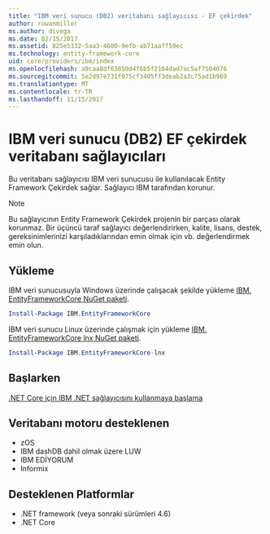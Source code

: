 ```yaml
---
title: "IBM veri sunucu (DB2) veritabanı sağlayıcısı - EF çekirdek"
author: rowanmiller
ms.author: divega
ms.date: 02/15/2017
ms.assetid: 825e5332-5aa3-4600-9efb-ab71aaff59ec
ms.technology: entity-framework-core
uid: core/providers/ibm/index
ms.openlocfilehash: a9caa8df63850d4f6b5f2164dad7ac5af7504076
ms.sourcegitcommit: 5e2d97e731f975cf3405ff3deab2a3c75ad1b969
ms.translationtype: MT
ms.contentlocale: tr-TR
ms.lasthandoff: 11/15/2017
---
```

# <a name="ibm-data-server-db2-ef-core-database-providers"></a>IBM veri sunucu (DB2) EF çekirdek veritabanı sağlayıcıları

Bu veritabanı sağlayıcısı IBM veri sunucusu ile kullanılacak Entity Framework Çekirdek sağlar. Sağlayıcı IBM tarafından korunur.

> [!NOTE]  
> Bu sağlayıcının Entity Framework Çekirdek projenin bir parçası olarak korunmaz. Bir üçüncü taraf sağlayıcı değerlendirirken, kalite, lisans, destek, gereksinimlerinizi karşıladıklarından emin olmak için vb. değerlendirmek emin olun.

## <a name="install"></a>Yükleme

IBM veri sunucusuyla Windows üzerinde çalışacak şekilde yükleme [IBM. EntityFrameworkCore NuGet paketi](https://www.nuget.org/packages/IBM.EntityFrameworkCore).

``` powershell
Install-Package IBM.EntityFrameworkCore
```

IBM veri sunucu Linux üzerinde çalışmak için yükleme [IBM. EntityFrameworkCore lnx NuGet paketi](https://www.nuget.org/packages/IBM.EntityFrameworkCore-lnx).

``` powershell
Install-Package IBM.EntityFrameworkCore-lnx
```

## <a name="get-started"></a>Başlarken

[.NET Core için IBM .NET sağlayıcısını kullanmaya başlama](https://www.ibm.com/developerworks/community/blogs/96960515-2ea1-4391-8170-b0515d08e4da/entry/DB2DotnetCore?lang=en)

## <a name="supported-database-engines"></a>Veritabanı motoru desteklenen

* zOS
* IBM dashDB dahil olmak üzere LUW
* IBM EDİYORUM
* Informix

## <a name="supported-platforms"></a>Desteklenen Platformlar

* .NET framework (veya sonraki sürümleri 4.6)
* .NET Core
